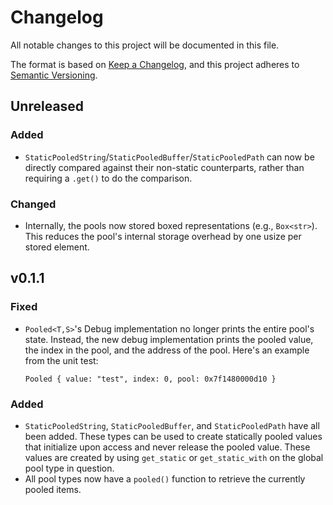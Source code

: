 # Changelog

All notable changes to this project will be documented in this file.

The format is based on [Keep a Changelog](https://keepachangelog.com/en/1.0.0/),
and this project adheres to [Semantic Versioning](https://semver.org/spec/v2.0.0.html).

## Unreleased

### Added

- `StaticPooledString`/`StaticPooledBuffer`/`StaticPooledPath` can now be
  directly compared against their non-static counterparts, rather than requiring
  a `.get()` to do the comparison.

### Changed

- Internally, the pools now stored boxed representations (e.g., `Box<str>`).
  This reduces the pool's internal storage overhead by one usize per stored
  element.

## v0.1.1

### Fixed

- `Pooled<T,S>`'s Debug implementation no longer prints the entire pool's state.
  Instead, the new debug implementation prints the pooled value, the index in
  the pool, and the address of the pool. Here's an example from the unit test:

  `Pooled { value: "test", index: 0, pool: 0x7f1480000d10 }`

### Added

- `StaticPooledString`, `StaticPooledBuffer`, and `StaticPooledPath` have all
  been added. These types can be used to create statically pooled values that
  initialize upon access and never release the pooled value. These values are
  created by using `get_static` or `get_static_with` on the global pool type in
  question.
- All pool types now have a `pooled()` function to retrieve the currently pooled
  items.
